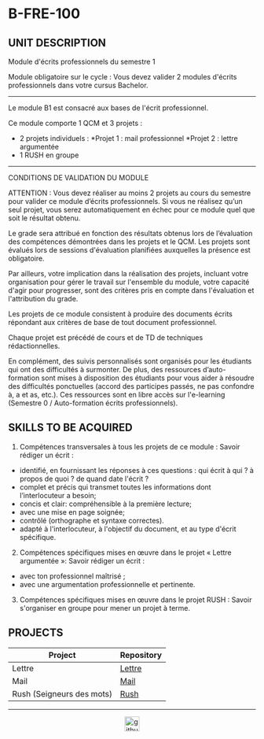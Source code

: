 # B-FRE-100

## UNIT DESCRIPTION

Module d'écrits professionnels du semestre 1

Module obligatoire sur le cycle :
Vous devez valider 2 modules d'écrits professionnels dans votre cursus Bachelor.

-----------------
Le module B1 est consacré aux bases de l'écrit professionnel.

Ce module comporte 1 QCM et 3 projets :
 - 2 projets individuels :
          *Projet 1 : mail professionnel
          *Projet 2 : lettre argumentée
- 1 RUSH en groupe

-------------------------------
CONDITIONS DE VALIDATION DU MODULE

ATTENTION : Vous devez réaliser au moins 2 projets au cours du semestre pour valider ce module d’écrits professionnels.
Si vous ne réalisez qu’un seul projet, vous serez automatiquement en échec pour ce module quel que soit le résultat obtenu.

Le grade sera attribué en fonction des résultats obtenus lors de l’évaluation des compétences démontrées dans les projets et le QCM.
Les projets sont évalués lors de sessions d'évaluation planifiées auxquelles la présence est obligatoire.

Par ailleurs,  votre implication dans la réalisation des projets, incluant votre organisation pour gérer le travail sur l'ensemble du module, votre capacité d'agir pour progresser, sont des critères pris en compte dans l'évaluation et l'attribution du grade.


Les projets de ce module consistent à produire des documents écrits répondant aux critères de base de tout document professionnel.

Chaque projet est précédé de cours et de TD de techniques rédactionnelles.

En complément, des suivis personnalisés sont organisés pour les étudiants qui ont des difficultés à surmonter.
De plus, des ressources d’auto-formation sont mises à disposition des étudiants pour vous aider à résoudre des difficultés ponctuelles (accord des participes passés, ne pas confondre à, a et as, etc.).
Ces ressources sont en libre accès sur l'e-learning (Semestre 0 / Auto-formation écrits professionnels).

## SKILLS TO BE ACQUIRED

1)	Compétences transversales à tous les projets de ce module :
Savoir rédiger un écrit :
- identifié, en fournissant les réponses à ces questions : qui écrit à qui ? à propos de quoi ? de quand date l'écrit ?
- complet et précis qui transmet toutes les informations dont l’interlocuteur a besoin;
- concis et clair: compréhensible à la première lecture;
- avec une mise en page soignée;
- contrôlé (orthographe et syntaxe correctes).
- adapté à l'interlocuteur, à l'objectif du document, et au type d'écrit spécifique.

2) Compétences spécifiques mises en œuvre dans le projet « Lettre argumentée »:
Savoir rédiger un écrit :
- avec ton professionnel maîtrisé ;
- avec une argumentation professionnelle et pertinente.

3) Compétences spécifiques mises en œuvre dans le projet RUSH :
Savoir s'organiser en groupe pour mener un projet à terme.

## PROJECTS

| Project  | Repository |
| ------------- | ------------- |
| Lettre  | [Lettre](./B1LETTRE)  |
| Mail | [Mail](./B1MAIL)  |
| Rush (Seigneurs des mots) | [Rush](./B1RUSH)  |

---

<div align="center">

<a href="https://github.com/blacky-yg" target="_blank"><img src="https://cdn.jsdelivr.net/npm/simple-icons@3.0.1/icons/github.svg" alt="github.com" width="30"></a>

</div>